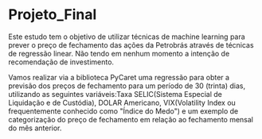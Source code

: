 # Projeto_Final

Este estudo tem o objetivo de utilizar técnicas de machine learning para prever o preço de fechamento das ações da Petrobrás através de técnicas de regressão linear. Não tendo em nenhum momento a intenção de recomendação de investimento.

Vamos realizar via a biblioteca PyCaret uma regressão para obter a previsão dos preços de fechamento para um período de 30 (trinta) dias, utilizando as seguintes variáveis:Taxa SELIC(Sistema Especial de Liquidação e de Custódia), DOLAR Americano, VIX(Volatility Index ou frequentemente conhecido como "Índice do Medo") e um exemplo de categorização do preço de fechamento em relação ao fechamento mensal do mês anterior.


